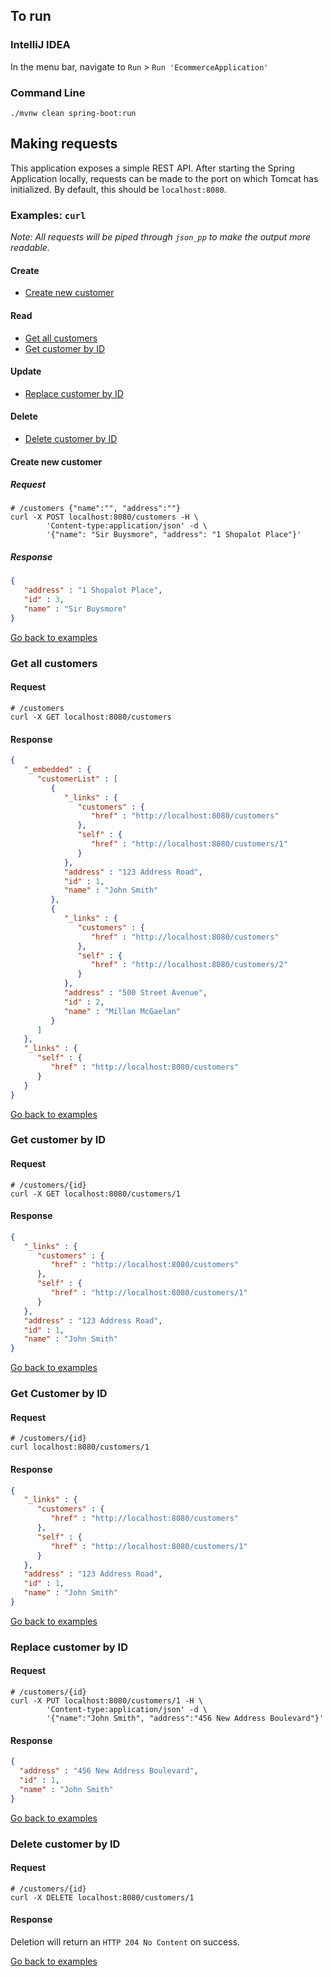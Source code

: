 

## To run
### IntelliJ IDEA
In the menu bar, navigate to `Run` > `Run 'EcommerceApplication'`
### Command Line
```shell
./mvnw clean spring-boot:run
```

## Making requests
This application exposes a simple REST API. After starting the Spring Application locally,
requests can be made to the port on which Tomcat has initialized.
By default, this should be `localhost:8080`.


### Examples: `curl`
*Note: All requests will be piped through `json_pp`
to make the output more readable.*
#### Create
+ [Create new customer](#create-new-customer)
#### Read
+ [Get all customers](#get-all-customers)
+ [Get customer by ID](#get-customer-by-id)
#### Update
+ [Replace customer by ID](#replace-customer-by-id)
#### Delete
+ [Delete customer by ID](#delete-customer-by-id)

#### Create new customer
##### Request
```shell
# /customers {"name":"", "address":""}
curl -X POST localhost:8080/customers -H \
        'Content-type:application/json' -d \
        '{"name": "Sir Buysmore", "address": "1 Shopalot Place"}'
```
##### Response
```json
{
   "address" : "1 Shopalot Place",
   "id" : 3,
   "name" : "Sir Buysmore"
}
```
[Go back to examples](#examples--curl)

### Get all customers
#### Request
```shell
# /customers
curl -X GET localhost:8080/customers
```
#### Response
```json
{
   "_embedded" : {
      "customerList" : [
         {
            "_links" : {
               "customers" : {
                  "href" : "http://localhost:8080/customers"
               },
               "self" : {
                  "href" : "http://localhost:8080/customers/1"
               }
            },
            "address" : "123 Address Road",
            "id" : 1,
            "name" : "John Smith"
         },
         {
            "_links" : {
               "customers" : {
                  "href" : "http://localhost:8080/customers"
               },
               "self" : {
                  "href" : "http://localhost:8080/customers/2"
               }
            },
            "address" : "500 Street Avenue",
            "id" : 2,
            "name" : "Millan McGaelan"
         }
      ]
   },
   "_links" : {
      "self" : {
         "href" : "http://localhost:8080/customers"
      }
   }
}
```
[Go back to examples](#examples--curl)

### Get customer by ID
#### Request
```shell
# /customers/{id}
curl -X GET localhost:8080/customers/1
```
#### Response
```json
{
   "_links" : {
      "customers" : {
         "href" : "http://localhost:8080/customers"
      },
      "self" : {
         "href" : "http://localhost:8080/customers/1"
      }
   },
   "address" : "123 Address Road",
   "id" : 1,
   "name" : "John Smith"
}
```
[Go back to examples](#examples--curl)

### Get Customer by ID
#### Request
```shell
# /customers/{id}
curl localhost:8080/customers/1
```
#### Response
```json
{
   "_links" : {
      "customers" : {
         "href" : "http://localhost:8080/customers"
      },
      "self" : {
         "href" : "http://localhost:8080/customers/1"
      }
   },
   "address" : "123 Address Road",
   "id" : 1,
   "name" : "John Smith"
}
```
[Go back to examples](#examples--curl)

### Replace customer by ID
#### Request
```shell
# /customers/{id}
curl -X PUT localhost:8080/customers/1 -H \
        'Content-type:application/json' -d \
        '{"name":"John Smith", "address":"456 New Address Boulevard"}'
```
#### Response
```json
{
  "address" : "456 New Address Boulevard",
  "id" : 1,
  "name" : "John Smith"
}
```
[Go back to examples](#examples--curl)

### Delete customer by ID
#### Request
```shell
# /customers/{id}
curl -X DELETE localhost:8080/customers/1
```
#### Response
Deletion will return an `HTTP 204 No Content` on success.

[Go back to examples](#examples--curl)
